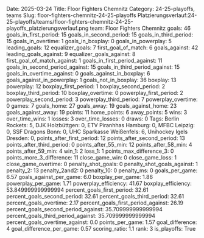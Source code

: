Date: 2025-03-24
Title: Floor Fighters Chemnitz
Category: 24-25-playoffs, teams
Slug: floor-fighters-chemnitz-24-25-playoffs
Platzierungsverlauf:24-25-playoffs/teams/floor-fighters-chemnitz-24-25-playoffs_platzierungsverlauf.png
team: Floor Fighters Chemnitz
goals: 46
goals_in_first_period: 15
goals_in_second_period: 15
goals_in_third_period: 15
goals_in_overtime: 1
goals_in_boxplay: 0
goals_in_powerplay: 5
leading_goals: 12
equalizer_goals: 7
first_goal_of_match: 6
goals_against: 42
leading_goals_against: 9
equalizer_goals_against: 8
first_goal_of_match_against: 1
goals_in_first_period_against: 11
goals_in_second_period_against: 15
goals_in_third_period_against: 15
goals_in_overtime_against: 0
goals_against_in_boxplay: 6
goals_against_in_powerplay: 1
goals_not_in_boxplay: 36
boxplay: 13
powerplay: 12
boxplay_first_period: 1
boxplay_second_period: 2
boxplay_third_period: 10
boxplay_overtime: 0
powerplay_first_period: 2
powerplay_second_period: 3
powerplay_third_period: 7
powerplay_overtime: 0
games: 7
goals_home: 27
goals_away: 19
goals_against_home: 23
goals_against_away: 19
points: 11
home_points: 6
away_points: 5
wins: 3
over_time_wins: 1
losses: 3
over_time_losses: 0
draws: 0
Tags:  Berlin Rockets: 5,  DJK Holzbüttgen: 0,  ETV Piranhhas Hamburg: 0,  MFBC Leipzig: 0,  SSF Dragons Bonn: 0,  UHC Sparkasse Weißenfels: 6,  Unihockey Igels Dresden: 0,
points_after_first_period: 12
points_after_second_period: 13
points_after_third_period: 0
points_after_55_min: 12
points_after_58_min: 4
points_after_59_min: 4
win_1: 2
loss_1: 1
points_max_difference_3: 0
points_more_3_difference: 11
close_game_win: 0
close_game_loss: 1
close_game_overtime: 0
penalty_shot_goals: 0
penalty_shot_goals_against: 1
penalty_2: 13
penalty_2and2: 0
penalty_10: 0
penalty_ms: 0
goals_per_game: 6.57
goals_against_per_game: 6.0
boxplay_per_game: 1.86
powerplay_per_game: 1.71
powerplay_efficiency: 41.67
boxplay_efficiency: 53.849999999999994
percent_goals_first_period: 32.61
percent_goals_second_period: 32.61
percent_goals_third_period: 32.61
percent_goals_overtime: 2.17
percent_goals_first_period_against: 26.19
percent_goals_second_period_against: 35.709999999999994
percent_goals_third_period_against: 35.709999999999994
percent_goals_overtime_against: 0.0
points_per_game: 1.57
goal_difference: 4
goal_difference_per_game: 0.57
scoring_ratio: 1.1
rank: 3
is_playoffs: True
